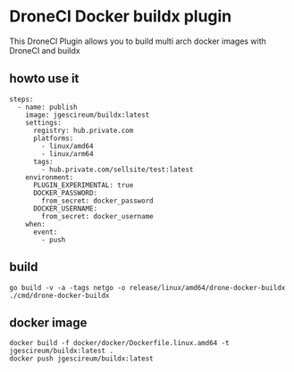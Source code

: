 # DroneCI Docker buildx plugin

This DroneCI Plugin allows you to build multi arch docker images with DroneCI and buildx


## howto use it

```
steps:
  - name: publish
    image: jgescireum/buildx:latest
    settings:
      registry: hub.private.com
      platforms:
        - linux/amd64
        - linux/arm64
      tags:
        - hub.private.com/sellsite/test:latest
    environment:
      PLUGIN_EXPERIMENTAL: true
      DOCKER_PASSWORD:
        from_secret: docker_password
      DOCKER_USERNAME:
        from_secret: docker_username
    when:
      event:
        - push
```


## build

```
go build -v -a -tags netgo -o release/linux/amd64/drone-docker-buildx ./cmd/drone-docker-buildx
```


## docker image

```
docker build -f docker/docker/Dockerfile.linux.amd64 -t jgescireum/buildx:latest .
docker push jgescireum/buildx:latest
```

